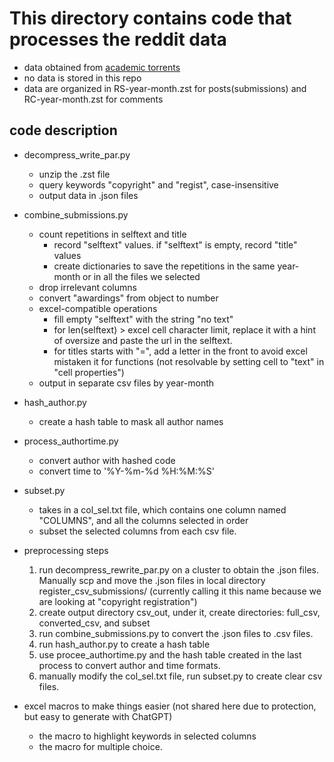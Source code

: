 # This directory contains code that processes the reddit data
* data obtained from [academic torrents](https://academictorrents.com/)
* no data is stored in this repo
* data are organized in RS-year-month.zst for posts(submissions) and RC-year-month.zst for comments

## code description
* decompress_write_par.py
  * unzip the .zst file
  * query keywords "copyright" and "regist", case-insensitive
  * output data in .json files

* combine_submissions.py
  * count repetitions in selftext and title
    * record "selftext" values. if "selftext" is empty, record "title" values
    * create dictionaries to save the repetitions in the same year-month or in all the files we selected
  * drop irrelevant columns
  * convert "awardings" from object to number
  * excel-compatible operations
    * fill empty "selftext" with the string "no text"
    * for len(selftext) > excel cell character limit, replace it with a hint of oversize and paste the url in the selftext.
    * for titles starts with "=", add a letter in the front to avoid excel mistaken it for functions (not resolvable by setting cell to "text" in "cell properties")
  * output in separate csv files by year-month
 
* hash_author.py
   * create a hash table to mask all author names
 
* process_authortime.py
   * convert author with hashed code
   * convert time to '%Y-%m-%d %H:%M:%S'
 
* subset.py
   * takes in a col_sel.txt file, which contains one column named "COLUMNS", and all the columns selected in order
   * subset the selected columns from each csv file.

* preprocessing steps
   1. run decompress_rewrite_par.py on a cluster to obtain the .json files. Manually scp and move the .json files in local directory register_csv_submissions/ (currently calling it this name because we are looking at "copyright registration")
   2. create output directory csv_out, under it, create directories: full_csv, converted_csv, and subset
   3. run combine_submissions.py to convert the .json files to .csv files.
   4. run hash_author.py to create a hash table
   5. use procee_authortime.py and the hash table created in the last process to convert author and time formats.
   6. manually modify the col_sel.txt file, run subset.py to create clear csv files.
 
* excel macros to make things easier (not shared here due to protection, but easy to generate with ChatGPT)
   * the macro to highlight keywords in selected columns
   * the macro for multiple choice.
